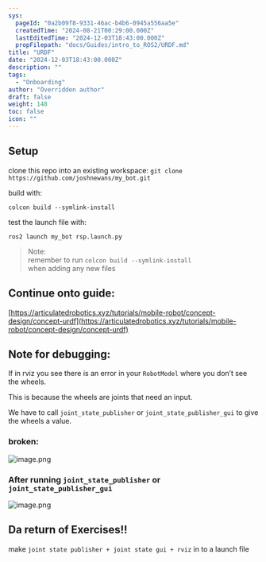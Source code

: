 ```yaml
---
sys:
  pageId: "0a2b09f8-9331-46ac-b4b6-0945a556aa5e"
  createdTime: "2024-08-21T00:29:00.000Z"
  lastEditedTime: "2024-12-03T18:43:00.000Z"
  propFilepath: "docs/Guides/intro_to_ROS2/URDF.md"
title: "URDF"
date: "2024-12-03T18:43:00.000Z"
description: ""
tags:
  - "Onboarding"
author: "Overridden author"
draft: false
weight: 148
toc: false
icon: ""
---
```


## Setup

clone this repo into an existing workspace:
`git clone https://github.com/joshnewans/my_bot.git`

build with:

`colcon build --symlink-install`

test the launch file with:

`ros2 launch my_bot rsp.launch.py`

> Note:  
> remember to run `colcon build --symlink-install`  
> when adding any new files

## Continue onto guide:

[https://articulatedrobotics.xyz/tutorials/mobile-robot/concept-design/concept-urdf](https://articulatedrobotics.xyz/tutorials/mobile-robot/concept-design/concept-urdf)

## Note for debugging:

If in rviz you see there is an error in your `RobotModel` where you don’t see the wheels.

This is because the wheels are joints that need an input. 

We have to call `joint_state_publisher` or `joint_state_publisher_gui` to give the wheels a value.

### broken:

![image.png](https://prod-files-secure.s3.us-west-2.amazonaws.com/d518164a-d88e-44d1-a4ee-3adb3bd8bce0/96a1d089-1f17-4dbf-8563-f2aef56a4d37/image.png?X-Amz-Algorithm=AWS4-HMAC-SHA256&X-Amz-Content-Sha256=UNSIGNED-PAYLOAD&X-Amz-Credential=ASIAZI2LB466VRPQFOJ5%2F20250329%2Fus-west-2%2Fs3%2Faws4_request&X-Amz-Date=20250329T150722Z&X-Amz-Expires=3600&X-Amz-Security-Token=IQoJb3JpZ2luX2VjEAwaCXVzLXdlc3QtMiJGMEQCID%2Ff%2BqlU0sAhWgy8zx0X0zb6kVefLox1xq4NcA67urfEAiARJBxVXT92MmPLjzcGegJGmuk0DQ4f1ONJjmVGaPrOMCr%2FAwh1EAAaDDYzNzQyMzE4MzgwNSIMBFCIGo7%2F5OfhJ4X0KtwDce4HKcauYaoBA6u%2FGvk%2FgMJxf44VabxQxJ3Po5zR3VDtb%2Frox9JX%2B3AKJCbUAao%2ByL8pOdFtUENR2I8NbhnF0UrSM57okKKL50h4Bv464z%2BTw%2Bj%2FtaFuI2QRmrmcpLjdJKJRykYU94F%2FoDtJ0bFyQs4hmBO0a%2BSyzCCst57uXSaTxF7XLixzCiZ6GO07vlzfx6bOJRo2g%2BnmOaFfe8Ijviix2y6%2FAbN9KNHZ05jfEP2FhAKLM52vzs7tgtN5IapAIunYtz4Arlc1EUs6JrnztBzNvpzY5YfjDLZRQaJCqvhTxrhbToNOOwXLlM6q2w8UX5mh0nl%2BCY3HjPpvaKFTaWgNh7JuA9VXgoqzFMLx27h1bIvanDfGNrOaHL7PPDlO6QMaPRUWminp2m1l5kNTmd7uTT9IsZzJ7EwlgyGyatI9uHPZZi1cG8T%2FfxXeywkbQ2o621b8fE8UJMxrMfHuG3FWEHLCMwnCWYlLB0e9X10LrsbXZc61asaCo5wp%2BFWChevjqa5WJA8%2FuRNznjVxrRkYmhko8%2FKAMDPPXrYJJ%2FJxd9B9vpltvTU%2BHvDtsYL8wKMyca%2Bbptwjf%2B4%2Bk4EruCN5BIX6ynBwpCFAAIYynJHGODT3loZv7jPfUhIw8rSfvwY6pgGlJryhE1tmrmRgN9AH2C8hSbIin%2BWdbDh1Rw4R5Dt8ku2n4KhZHGAyK%2FZNtesx3457M%2F%2BTgjUFur6587vZSspELEwfr5CpfxZy0cw2n7NePi%2B1s3vzLVAFQjLN3IwgJJ7vTgUlwcCyyecPo9wFEaxfwTjEuiJK8XcChVTCKSPHUYCdrtlS1iYz7m%2BmcFupTpOMg5rbKwveOCHHe7UCpWEjgVtRsIs7&X-Amz-Signature=5f212470159d6649ad28c5d02e3ac39cf9e0ee89eb544d5875ae5e3ad6879e0e&X-Amz-SignedHeaders=host&x-id=GetObject)

### After running `joint_state_publisher` or `joint_state_publisher_gui`

![image.png](https://prod-files-secure.s3.us-west-2.amazonaws.com/d518164a-d88e-44d1-a4ee-3adb3bd8bce0/130c99c7-1b0b-4031-9953-844fc3950ff4/image.png?X-Amz-Algorithm=AWS4-HMAC-SHA256&X-Amz-Content-Sha256=UNSIGNED-PAYLOAD&X-Amz-Credential=ASIAZI2LB466VRPQFOJ5%2F20250329%2Fus-west-2%2Fs3%2Faws4_request&X-Amz-Date=20250329T150722Z&X-Amz-Expires=3600&X-Amz-Security-Token=IQoJb3JpZ2luX2VjEAwaCXVzLXdlc3QtMiJGMEQCID%2Ff%2BqlU0sAhWgy8zx0X0zb6kVefLox1xq4NcA67urfEAiARJBxVXT92MmPLjzcGegJGmuk0DQ4f1ONJjmVGaPrOMCr%2FAwh1EAAaDDYzNzQyMzE4MzgwNSIMBFCIGo7%2F5OfhJ4X0KtwDce4HKcauYaoBA6u%2FGvk%2FgMJxf44VabxQxJ3Po5zR3VDtb%2Frox9JX%2B3AKJCbUAao%2ByL8pOdFtUENR2I8NbhnF0UrSM57okKKL50h4Bv464z%2BTw%2Bj%2FtaFuI2QRmrmcpLjdJKJRykYU94F%2FoDtJ0bFyQs4hmBO0a%2BSyzCCst57uXSaTxF7XLixzCiZ6GO07vlzfx6bOJRo2g%2BnmOaFfe8Ijviix2y6%2FAbN9KNHZ05jfEP2FhAKLM52vzs7tgtN5IapAIunYtz4Arlc1EUs6JrnztBzNvpzY5YfjDLZRQaJCqvhTxrhbToNOOwXLlM6q2w8UX5mh0nl%2BCY3HjPpvaKFTaWgNh7JuA9VXgoqzFMLx27h1bIvanDfGNrOaHL7PPDlO6QMaPRUWminp2m1l5kNTmd7uTT9IsZzJ7EwlgyGyatI9uHPZZi1cG8T%2FfxXeywkbQ2o621b8fE8UJMxrMfHuG3FWEHLCMwnCWYlLB0e9X10LrsbXZc61asaCo5wp%2BFWChevjqa5WJA8%2FuRNznjVxrRkYmhko8%2FKAMDPPXrYJJ%2FJxd9B9vpltvTU%2BHvDtsYL8wKMyca%2Bbptwjf%2B4%2Bk4EruCN5BIX6ynBwpCFAAIYynJHGODT3loZv7jPfUhIw8rSfvwY6pgGlJryhE1tmrmRgN9AH2C8hSbIin%2BWdbDh1Rw4R5Dt8ku2n4KhZHGAyK%2FZNtesx3457M%2F%2BTgjUFur6587vZSspELEwfr5CpfxZy0cw2n7NePi%2B1s3vzLVAFQjLN3IwgJJ7vTgUlwcCyyecPo9wFEaxfwTjEuiJK8XcChVTCKSPHUYCdrtlS1iYz7m%2BmcFupTpOMg5rbKwveOCHHe7UCpWEjgVtRsIs7&X-Amz-Signature=02404a03b821837f0f07f2b02d26d08a86bf966cb09fe750fdf89693c653af92&X-Amz-SignedHeaders=host&x-id=GetObject)

## Da return of Exercises!!

make `joint state publisher + joint state gui + rviz` in to a launch file
